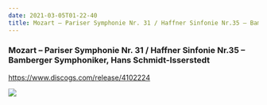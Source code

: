 ```yaml
---
date: 2021-03-05T01-22-40
title: Mozart – Pariser Symphonie Nr. 31 / Haffner Sinfonie Nr.35 – Bamberger Symphoniker, Hans Schmidt-Isserstedt
---
```

### Mozart – Pariser Symphonie Nr. 31 / Haffner Sinfonie Nr.35 – Bamberger Symphoniker, Hans Schmidt-Isserstedt
https://www.discogs.com/release/4102224

![](dayone-moment://0CC5A3D3ED5A4DAD8549B872EF4E2DBD)
